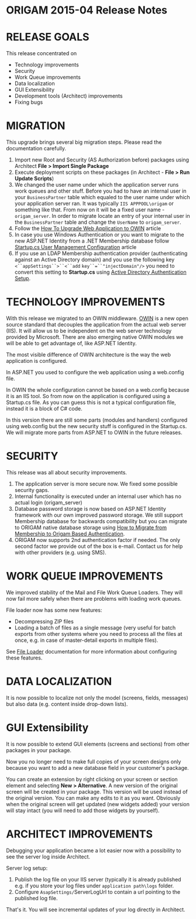 # ORIGAM 2015-04 Release Notes

# RELEASE GOALS

This release concentrated on

-   Technology improvements
-   Security
-   Work Queue improvements
-   Data localization
-   GUI Extensibility
-   Development tools (Architect) improvements
-   Fixing bugs

# MIGRATION

This upgrade brings several big migration steps. Please read the documentation carefully.

1.  Import new Root and Security (AS Authorization before) packages using Architect **File \> Import Single Package**
2.  Execute deployment scripts on these packages (in Architect - **File \> Run Update Scripts**)
3.  We changed the user name under which the application server runs work queues and other stuff. Before you had to have an internal user in your `BusinessPartner` table which equaled to the user name under which your application server ran. It was typically `IIS APPPOOL\origam` or something like that. From now on it will be a fixed user name - `origam_server`. In order to migrate locate an entry of your internal user in the `BusinessPartner` table and change the `UserName` to `origam_server`.
4.  Follow the [How To Upgrade Web Application to OWIN](/t/How-To-Upgrade-Web-Application-to-OWIN) article
5.  In case you use Windows Authentication or you want to migrate to the new ASP.NET Identity from a .NET Membership database follow [Startup.cs User Management Configuration](/t/Startup-cs-User-Management-Configuration) article
6.  If you use an LDAP Membership authentication provider (authenticating against an Active Directory domain) and you use the following key `<``appSettings``>``<``add` `key``=``"injectDomain"/>` you need to convert this setting to **Startup.cs** using [Active Directory Authentication Setup](/t/Active-Directory-Authentication-Setup).

# TECHNOLOGY IMPROVEMENTS

With this release we migrated to an OWIN middleware. [OWIN](http://owin.org) is a new open source standard that decouples the application from the actual web server (IIS). It will allow us to be independent on the web server technology provided by Microsoft. There are also emerging native OWIN modules we will be able to get advantage of, like ASP.NET Identity.

The most visible difference of OWIN architecture is the way the web application is configured.

In ASP.NET you used to configure the web application using a web.config file.

In OWIN the whole configuration cannot be based on a web.config because it is an IIS tool. So from now on the application is configured using a Startup.cs file. As you can guess this is not a typical configuration file, instead it is a block of C# code.

In this version there are still some parts (modules and handlers) configured using web.config but the new security stuff is configured in the Startup.cs. We will migrate more parts from ASP.NET to OWIN in the future releases.

# SECURITY

This release was all about security improvements.

1.  The application server is more secure now. We fixed some possible security gaps.
2.  Internal functionality is executed under an internal user which has no actual login (origam_server)
3.  Database password storage is now based on ASP.NET Identity framework with our own improved password storage. We still support Membership database for backwards compatibility but you can migrate to ORIGAM native database storage using [How to Migrate from Membership to Origam Based Authentication](/t/How-to-Migrate-from-Membership-to-Origam-Based-Authentication).
4.  ORIGAM now supports 2nd authentication factor if needed. The only second factor we provide out of the box is e-mail. Contact us for help with other providers (e.g. using SMS).

# WORK QUEUE IMPROVEMENTS

We improved stability of the Mail and File Work Queue Loaders. They will now fail more safely when there are problems with loading work queues.

File loader now has some new features:

-   Decompressing ZIP files
-   Loading a batch of files as a single message (very useful for batch exports from other systems where you need to process all the files at once, e.g. in case of master-detail exports in multiple files).

See [File Loader](/t/File-Loader) documentation for more information about configuring these features.

# DATA LOCALIZATION

It is now possible to localize not only the model (screens, fields, messages) but also data (e.g. content inside drop-down lists).

# GUI Extensibility

It is now possible to extend GUI elements (screens and sections) from other packages in your package.

Now you no longer need to make full copies of your screen designs only because you want to add a new database field in your customer's package.

You can create an extension by right clicking on your screen or section element and selecting **New \> Alternative**. A new version of the original screen will be created in your package. This version will be used instead of the original version. You can make any edits to it as you want. Obviously when the original screen will get updated (new widgets added) your version will stay intact (you will need to add those widgets by yourself).

# ARCHITECT IMPROVEMENTS

Debugging your application became a lot easier now with a possibility to see the server log inside Architect.

Server log setup:

1.  Publish the log file on your IIS server (typically it is already published e.g. if you store your log files under `application path\logs` folder.
2.  Configure `AsapSettings/`ServerLogUrl to contain a url pointing to the published log file.

That's it. You will see incremental updates of your log directly in Architect.
